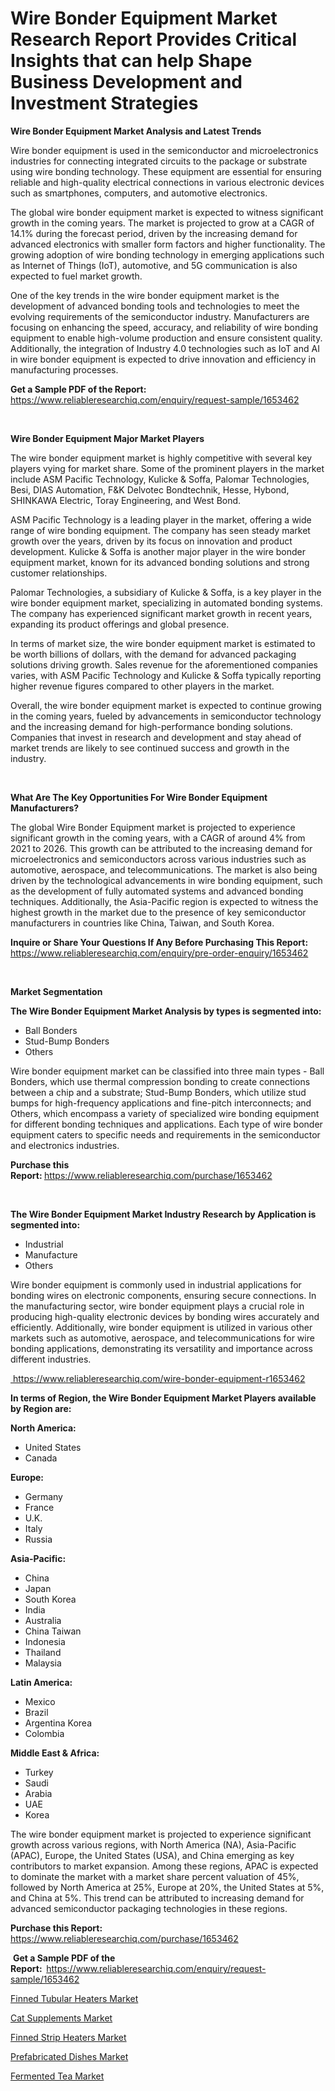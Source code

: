 <p><h1>Wire Bonder Equipment Market Research Report Provides Critical Insights that can help Shape Business Development and Investment Strategies</h1></p><p><strong>Wire Bonder Equipment Market Analysis and Latest Trends</strong></p>
<p><p>Wire bonder equipment is used in the semiconductor and microelectronics industries for connecting integrated circuits to the package or substrate using wire bonding technology. These equipment are essential for ensuring reliable and high-quality electrical connections in various electronic devices such as smartphones, computers, and automotive electronics.</p><p>The global wire bonder equipment market is expected to witness significant growth in the coming years. The market is projected to grow at a CAGR of 14.1% during the forecast period, driven by the increasing demand for advanced electronics with smaller form factors and higher functionality. The growing adoption of wire bonding technology in emerging applications such as Internet of Things (IoT), automotive, and 5G communication is also expected to fuel market growth.</p><p>One of the key trends in the wire bonder equipment market is the development of advanced bonding tools and technologies to meet the evolving requirements of the semiconductor industry. Manufacturers are focusing on enhancing the speed, accuracy, and reliability of wire bonding equipment to enable high-volume production and ensure consistent quality. Additionally, the integration of Industry 4.0 technologies such as IoT and AI in wire bonder equipment is expected to drive innovation and efficiency in manufacturing processes.</p></p>
<p><strong>Get a Sample PDF of the Report:&nbsp;</strong> <a href="https://www.reliableresearchiq.com/enquiry/request-sample/1653462">https://www.reliableresearchiq.com/enquiry/request-sample/1653462</a></p>
<p>&nbsp;</p>
<p><strong>Wire Bonder Equipment Major Market Players</strong></p>
<p><p>The wire bonder equipment market is highly competitive with several key players vying for market share. Some of the prominent players in the market include ASM Pacific Technology, Kulicke & Soffa, Palomar Technologies, Besi, DIAS Automation, F&K Delvotec Bondtechnik, Hesse, Hybond, SHINKAWA Electric, Toray Engineering, and West Bond.</p><p>ASM Pacific Technology is a leading player in the market, offering a wide range of wire bonding equipment. The company has seen steady market growth over the years, driven by its focus on innovation and product development. Kulicke & Soffa is another major player in the wire bonder equipment market, known for its advanced bonding solutions and strong customer relationships.</p><p>Palomar Technologies, a subsidiary of Kulicke & Soffa, is a key player in the wire bonder equipment market, specializing in automated bonding systems. The company has experienced significant market growth in recent years, expanding its product offerings and global presence.</p><p>In terms of market size, the wire bonder equipment market is estimated to be worth billions of dollars, with the demand for advanced packaging solutions driving growth. Sales revenue for the aforementioned companies varies, with ASM Pacific Technology and Kulicke & Soffa typically reporting higher revenue figures compared to other players in the market.</p><p>Overall, the wire bonder equipment market is expected to continue growing in the coming years, fueled by advancements in semiconductor technology and the increasing demand for high-performance bonding solutions. Companies that invest in research and development and stay ahead of market trends are likely to see continued success and growth in the industry.</p></p>
<p>&nbsp;</p>
<p><strong>What Are The Key Opportunities For Wire Bonder Equipment Manufacturers?</strong></p>
<p><p>The global Wire Bonder Equipment market is projected to experience significant growth in the coming years, with a CAGR of around 4% from 2021 to 2026. This growth can be attributed to the increasing demand for microelectronics and semiconductors across various industries such as automotive, aerospace, and telecommunications. The market is also being driven by the technological advancements in wire bonding equipment, such as the development of fully automated systems and advanced bonding techniques. Additionally, the Asia-Pacific region is expected to witness the highest growth in the market due to the presence of key semiconductor manufacturers in countries like China, Taiwan, and South Korea.</p></p>
<p><strong>Inquire or Share Your Questions If Any Before Purchasing This Report:</strong> <a href="https://www.reliableresearchiq.com/enquiry/pre-order-enquiry/1653462">https://www.reliableresearchiq.com/enquiry/pre-order-enquiry/1653462</a></p>
<p>&nbsp;</p>
<p><strong>Market Segmentation</strong></p>
<p><strong>The Wire Bonder Equipment Market Analysis by types is segmented into:</strong></p>
<p><ul><li>Ball Bonders</li><li>Stud-Bump Bonders</li><li>Others</li></ul></p>
<p><p>Wire bonder equipment market can be classified into three main types - Ball Bonders, which use thermal compression bonding to create connections between a chip and a substrate; Stud-Bump Bonders, which utilize stud bumps for high-frequency applications and fine-pitch interconnects; and Others, which encompass a variety of specialized wire bonding equipment for different bonding techniques and applications. Each type of wire bonder equipment caters to specific needs and requirements in the semiconductor and electronics industries.</p></p>
<p><strong>Purchase this Report:&nbsp;</strong><a href="https://www.reliableresearchiq.com/purchase/1653462">https://www.reliableresearchiq.com/purchase/1653462</a></p>
<p>&nbsp;</p>
<p><strong>The Wire Bonder Equipment Market Industry Research by Application is segmented into:</strong></p>
<p><ul><li>Industrial</li><li>Manufacture</li><li>Others</li></ul></p>
<p><p>Wire bonder equipment is commonly used in industrial applications for bonding wires on electronic components, ensuring secure connections. In the manufacturing sector, wire bonder equipment plays a crucial role in producing high-quality electronic devices by bonding wires accurately and efficiently. Additionally, wire bonder equipment is utilized in various other markets such as automotive, aerospace, and telecommunications for wire bonding applications, demonstrating its versatility and importance across different industries.</p></p>
<p><a href="https://www.reliableresearchiq.com/wire-bonder-equipment-r1653462">&nbsp;https://www.reliableresearchiq.com/wire-bonder-equipment-r1653462</a></p>
<p><strong>In terms of Region, the Wire Bonder Equipment Market Players available by Region are:</strong></p>
<p>
    <p> <strong> North America: </strong>
        <ul>
            <li>United States</li>
            <li>Canada</li>
        </ul>
        </p> 
    <p> <strong> Europe: </strong>
        <ul>
            <li>Germany</li>
            <li>France</li>
            <li>U.K.</li>
            <li>Italy</li>
            <li>Russia</li>
        </ul>
        </p> 
    <p> <strong> Asia-Pacific: </strong>
        <ul>
            <li>China</li>
            <li>Japan</li>
            <li>South Korea</li>
            <li>India</li>
            <li>Australia</li>
            <li>China Taiwan</li>
            <li>Indonesia</li>
            <li>Thailand</li>
            <li>Malaysia</li>
        </ul>
        </p> 
    <p> <strong> Latin America: </strong>
        <ul>
            <li>Mexico</li>
            <li>Brazil</li>
            <li>Argentina Korea</li>
            <li>Colombia</li>
        </ul>
        </p> 
    <p> <strong> Middle East & Africa: </strong>
        <ul>
            <li>Turkey</li>
            <li>Saudi</li>
            <li>Arabia</li>
            <li>UAE</li>
            <li>Korea</li>
        </ul>
    </p>
    </p>
<p><p>The wire bonder equipment market is projected to experience significant growth across various regions, with North America (NA), Asia-Pacific (APAC), Europe, the United States (USA), and China emerging as key contributors to market expansion. Among these regions, APAC is expected to dominate the market with a market share percent valuation of 45%, followed by North America at 25%, Europe at 20%, the United States at 5%, and China at 5%. This trend can be attributed to increasing demand for advanced semiconductor packaging technologies in these regions.</p></p>
<p><strong>Purchase this Report: </strong><a href="https://www.reliableresearchiq.com/purchase/1653462">https://www.reliableresearchiq.com/purchase/1653462</a></p>
<p>&nbsp;<strong>Get a Sample PDF of the Report:&nbsp;&nbsp;</strong><a href="https://www.reliableresearchiq.com/enquiry/request-sample/1653462">https://www.reliableresearchiq.com/enquiry/request-sample/1653462</a></p>
<p><strong></strong></p>
<p><p><a href="https://github.com/wrwgzwbr35/Market-Research-Report-List-2/blob/main/finned-tubular-heaters-market.md">Finned Tubular Heaters Market</a></p><p><a href="https://medium.com/@amandaexton567/global-cat-supplements-industry-types-applications-market-players-regional-growth-analysis-and-32a8f8b13afc">Cat Supplements Market</a></p><p><a href="https://github.com/mdhefjumiah/Market-Research-Report-List-2/blob/main/finned-strip-heaters-market.md">Finned Strip Heaters Market</a></p><p><a href="https://medium.com/@diegomoen/prefabricated-dishes-market-research-report-market-forecast-and-growth-prospects-with-a-steady-e298359513c1">Prefabricated Dishes Market</a></p><p><a href="https://medium.com/@codystark63/fermented-tea-market-size-share-trends-analysis-report-by-end-use-supermarket-convenience-c29fe45ec52c">Fermented Tea Market</a></p></p>